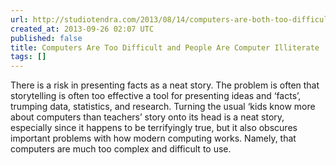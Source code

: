 ```yaml
---
url: http://studiotendra.com/2013/08/14/computers-are-both-too-difficult-and-people-are-computer-illiterate/
created_at: 2013-09-26 02:07 UTC
published: false
title: Computers Are Too Difficult and People Are Computer Illiterate
tags: []
---
```


There is a risk in presenting facts as a neat story. The problem is often that storytelling is often too effective a tool for presenting ideas and ‘facts’, trumping data, statistics, and research. Turning the usual ‘kids know more about computers than teachers’ story onto its head is a neat story, especially since it happens to be terrifyingly true, but it also obscures important problems with how modern computing works.  Namely, that computers are much too complex and difficult to use.
